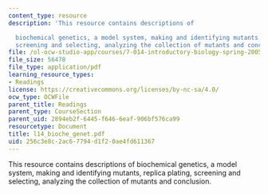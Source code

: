 ```yaml
---
content_type: resource
description: 'This resource contains descriptions of

  biochemical genetics, a model system, making and identifying mutants, replica plating,
  screening and selecting, analyzing the collection of mutants and conclusion.'
file: /ol-ocw-studio-app/courses/7-014-introductory-biology-spring-2005/256c3e8c2ac67794d1f20ae4fd611367_l14_bioche_genet.pdf
file_size: 56478
file_type: application/pdf
learning_resource_types:
- Readings
license: https://creativecommons.org/licenses/by-nc-sa/4.0/
ocw_type: OCWFile
parent_title: Readings
parent_type: CourseSection
parent_uid: 2894eb2f-6445-f646-6eaf-906bf576ca99
resourcetype: Document
title: l14_bioche_genet.pdf
uid: 256c3e8c-2ac6-7794-d1f2-0ae4fd611367
---
```

This resource contains descriptions of
biochemical genetics, a model system, making and identifying mutants, replica plating, screening and selecting, analyzing the collection of mutants and conclusion.